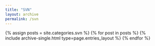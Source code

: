 ```yaml
---
title: "SVN"
layout: archive
permalink: /svn
---
```



{% assign posts = site.categories.svn %}
{% for post in posts %} {% include archive-single.html type=page.entries_layout %} {% endfor %}
